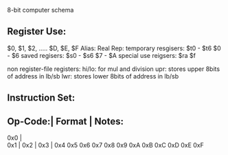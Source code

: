 8-bit computer schema

Register Use:
---------------------------------------------------------
  $0, $1, $2, ..... $D, $E, $F
                         Alias:     Real Rep:
  temporary resgisers:  $t0 - $t6   $0 - $6
  saved regisers:       $s0 - $s6   $7 - $A
  special use reigsers: $ra         $f

  non register-file registers:
    hi/lo: for mul and division
    upr: stores upper 8bits of address in lb/sb
    lwr: stores lower 8bits of address in lb/sb

Instruction Set:
---------------------------------------------------------
Op-Code:| Format | Notes:
--------------------------------------------------------
  0x0     |     
  0x1     |
  0x2     |
  0x3     |
  0x4
0x5
0x6
0x7
0x8
0x9
0xA
0xB
0xC
0xD
0xE
0xF
